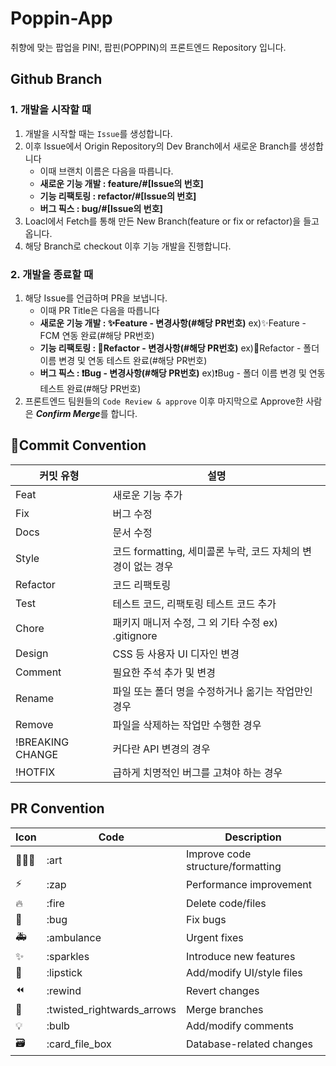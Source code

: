 # Poppin-App

취향에 맞는 팝업을 PIN!, 팝핀(POPPIN)의 프론트엔드 Repository 입니다.

## Github Branch

### 1. 개발을 시작할 때
1. 개발을 시작할 때는 `Issue`를 생성합니다.
2. 이후 Issue에서 Origin Repository의 Dev Branch에서 새로운 Branch를 생성합니다
    - 이때 브랜치 이름은 다음을 따릅니다.
    - **새로운 기능 개발 : feature/#[Issue의 번호]**
    - **기능 리팩토링 : refactor/#[Issue의 번호]**
    - **버그 픽스 : bug/#[Issue의 번호]**
3. Loacl에서 Fetch를 통해 만든 New Branch(feature or fix or refactor)을 들고옵니다.
4. 해당 Branch로 checkout 이후 기능 개발을 진행합니다.

### 2. 개발을 종료할 때
1. 해당 Issue를 언급하며 PR을 보냅니다.
   - 이때 PR Title은 다음을 따릅니다
   - **새로운 기능 개발 : ✨Feature - 변경사항(#해당 PR번호)** ex)✨Feature - FCM 연동 완료(#해당 PR번호)
   - **기능 리팩토링 : 🎨Refactor - 변경사항(#해당 PR번호)** ex)🎨Refactor - 폴더 이름 변경 및 연동 테스트 완료(#해당 PR번호)
   -  **버그 픽스 : ❗Bug - 변경사항(#해당 PR번호)** ex)❗Bug - 폴더 이름 변경 및 연동 테스트 완료(#해당 PR번호)
2. 프론트엔드 팀원들의 `Code Review & approve` 이후 마지막으로 Approve한 사람은 ***Confirm Merge***를 합니다.


## 🎯Commit Convention

| 커밋 유형 | 설명 |
| --- | --- |
| Feat | 새로운 기능 추가 |
| Fix | 버그 수정 |
| Docs | 문서 수정 |
| Style | 코드 formatting, 세미콜론 누락, 코드 자체의 변경이 없는 경우 |
| Refactor | 코드 리팩토링 |
| Test | 테스트 코드, 리팩토링 테스트 코드 추가 |
| Chore | 패키지 매니저 수정, 그 외 기타 수정 ex) .gitignore |
| Design | CSS 등 사용자 UI 디자인 변경 |
| Comment | 필요한 주석 추가 및 변경 |
| Rename | 파일 또는 폴더 명을 수정하거나 옮기는 작업만인 경우 |
| Remove | 파일을 삭제하는 작업만 수행한 경우 |
| !BREAKING CHANGE | 커다란 API 변경의 경우 |
| !HOTFIX | 급하게 치명적인 버그를 고쳐야 하는 경우 |


## PR Convention
| Icon | Code | Description |
| --- | --- | --- |
| 🧑🏻‍🎨 | :art | Improve code structure/formatting |
| ⚡️ | :zap | Performance improvement |
| 🔥 | :fire | Delete code/files |
| 🐛 | :bug | Fix bugs |
| 🚑 | :ambulance | Urgent fixes |
| ✨ | :sparkles | Introduce new features |
| 💄 | :lipstick | Add/modify UI/style files |
| ⏪ | :rewind | Revert changes |
| 🔀 | :twisted_rightwards_arrows | Merge branches |
| 💡 | :bulb | Add/modify comments |
| 🗃 | :card_file_box | Database-related changes |
